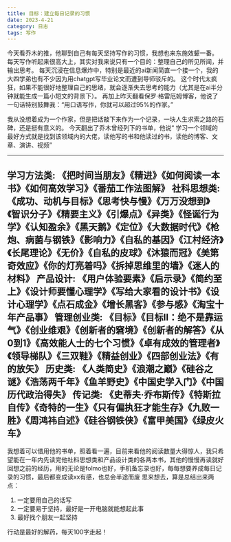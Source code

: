 ```yaml
---
title: 目标：建立每日记录的习惯
date: 2023-4-21
category: 日志
tags: 写作
---
```


今天看乔木的推，他聊到自己有每天坚持写作的习惯，我想也来东施效颦一番。
每天写作听起来很高大上，其实对我来说只有一个目的：整理自己的所见所闻，并输出思考。
每天沉浸在信息爆炸中，特别是最近的ai新闻简直一个接一个，我的大四学弟也有不少因为用chatgpt写毕业论文而遭到导师驳斥的。
这个时代太疯狂，如果不能很好地整理自己的思绪，就会逐渐失去思考的能力（尤其是在ai半分钟就能生成一篇小短文的背景下）。
再加上昨天翻看保罗·格雷厄姆博客，他说了一句话特别鼓舞我：“用口语写作，你就可以超过95%的作家。” 

我从没想着成为一个作家，但是把话敲下来作为一个记录，一块人生求索之路的石碑，还是挺有意义的。
今天翻出了乔木曾经列下的书单，他说“ 学习一个领域的最好方式就是找到该领域内的大佬，读他写的书和他读过的书，读他的博客、文章、演讲、视频”

---
学习方法类: 《把时间当朋友》《精进》《如何阅读一本书》《如何高效学习》《番茄工作法图解》
社科思想类: 《成功、动机与目标》《思考快与慢》《万万没想到》《智识分子》《精要主义》《引爆点》《异类》《怪诞行为学》《认知盈余》《黑天鹅》《定位》《大数据时代》《枪炮、病菌与钢铁》《影响力》《自私的基因》《江村经济》《长尾理论》《无价》《自私的皮球》《沐猿而冠》《美第奇效应》《你的灯亮着吗》《拆掉思维里的墙》《迷人的材料》
产品设计: 《用户体验要素》《启示录》《简约至上》《设计师要懂心理学》《写给大家看的设计书》《设计心理学》《点石成金》《增长黑客》《参与感》《淘宝十年产品事》
管理创业类: 《目标》《目标Ⅱ：绝不是靠运气》《创业维艰》《创新者的窘境》《创新者的解答》《从0到1》《高效能人士的七个习惯》《卓有成效的管理者》《领导梯队》《三双鞋》《精益创业》《四部创业法》《有的放矢》
历史类: 《人类简史》《浪潮之巅》《硅谷之谜》《浩荡两千年》《鱼羊野史》《中国史学入门》《中国历代政治得失》
传记类: 《史蒂夫·乔布斯传》《特斯拉自传》《奇特的一生》《只有偏执狂才能生存》《九败一胜》《周鸿祎自述》《硅谷钢铁侠》《富甲美国》《绿皮火车》
---

我想着可以借用他的书单，照着看一遍，目前来看他的阅读数量大得惊人，我只希望能在一年内先读完他社科思想类和产品设计类的各两本书，其他的慢慢再读就好
回想之前的经历，用的无论是folmo也好，手机备忘录也好，每每想要养成每日记录的习惯，最后都变成读xx有感，也总会半途而废
思来想去，算是总结出来两点：
1. 一定要用自己的话写
2. 一定要易于坚持，最好是一开电脑就能想起此事
3. 最好找个朋友一起坚持

行动是最好的解药，每天100字走起！
